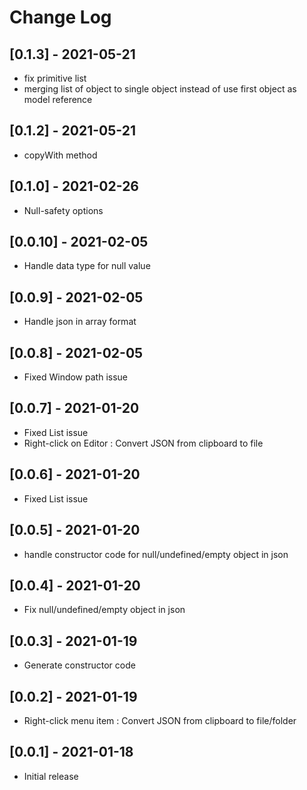# Change Log

## [0.1.3] - 2021-05-21
- fix primitive list
- merging list of object to single object instead of use first object as model reference

## [0.1.2] - 2021-05-21
- copyWith method

## [0.1.0] - 2021-02-26
- Null-safety options

## [0.0.10] - 2021-02-05
- Handle data type for null value

## [0.0.9] - 2021-02-05
- Handle json in array format

## [0.0.8] - 2021-02-05
- Fixed Window path issue

## [0.0.7] - 2021-01-20
- Fixed List issue
- Right-click on Editor : Convert JSON from clipboard to file

## [0.0.6] - 2021-01-20
- Fixed List issue

## [0.0.5] - 2021-01-20
- handle constructor code for null/undefined/empty object in json

## [0.0.4] - 2021-01-20
- Fix null/undefined/empty object in json

## [0.0.3] - 2021-01-19
- Generate constructor code

## [0.0.2] - 2021-01-19
- Right-click menu item : Convert JSON from clipboard to file/folder

## [0.0.1] - 2021-01-18
- Initial release